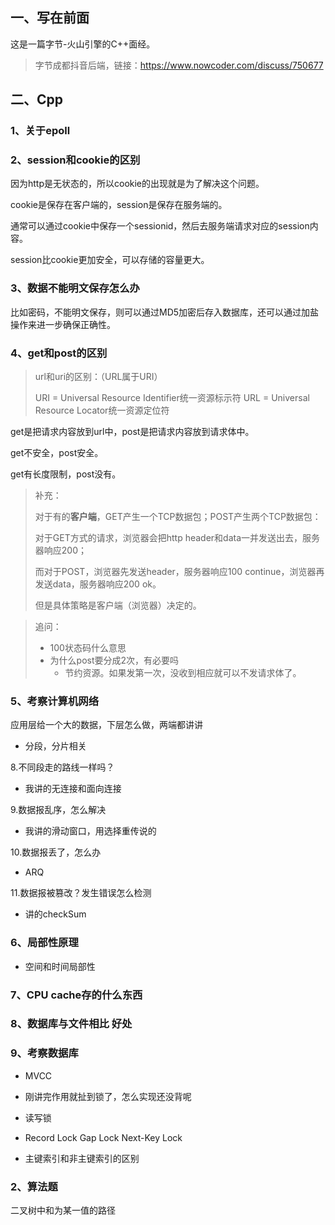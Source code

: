 ## 一、写在前面

这是一篇字节-火山引擎的C++面经。

> 字节成都抖音后端，链接：https://www.nowcoder.com/discuss/750677

## 二、Cpp

### 1、关于epoll

### 2、session和cookie的区别

因为http是无状态的，所以cookie的出现就是为了解决这个问题。

cookie是保存在客户端的，session是保存在服务端的。

通常可以通过cookie中保存一个sessionid，然后去服务端请求对应的session内容。

session比cookie更加安全，可以存储的容量更大。

### 3、数据不能明文保存怎么办

比如密码，不能明文保存，则可以通过MD5加密后存入数据库，还可以通过加盐操作来进一步确保正确性。

### 4、get和post的区别

> url和uri的区别：（URL属于URI）
>
> URI = Universal Resource Identifier统一资源标示符
> URL = Universal Resource Locator统一资源定位符

get是把请求内容放到url中，post是把请求内容放到请求体中。

get不安全，post安全。

get有长度限制，post没有。

> 补充：
>
> 对于有的**客户端**，GET产生一个TCP数据包；POST产生两个TCP数据包：
>
> 对于GET方式的请求，浏览器会把http header和data一并发送出去，服务器响应200；
>
> 而对于POST，浏览器先发送header，服务器响应100 continue，浏览器再发送data，服务器响应200 ok。
>
> 但是具体策略是客户端（浏览器）决定的。



> 追问：
>
> - 100状态码什么意思
> - 为什么post要分成2次，有必要吗
>   - 节约资源。如果发第一次，没收到相应就可以不发请求体了。

### 5、考察计算机网络

应用层给一个大的数据，下层怎么做，两端都讲讲

- 分段，分片相关 

8.不同段走的路线一样吗？

- 我讲的无连接和面向连接 

9.数据报乱序，怎么解决

- 我讲的滑动窗口，用选择重传说的 

10.数据报丢了，怎么办

- ARQ 

11.数据报被篡改？发生错误怎么检测

- 讲的checkSum

### 6、局部性原理

- 空间和时间局部性

### 7、CPU cache存的什么东西

### 8、数据库与文件相比 好处

### 9、考察数据库

- MVCC

- 刚讲完作用就扯到锁了，怎么实现还没背呢
- 读写锁
- Record Lock Gap Lock Next-Key Lock
- 主键索引和非主键索引的区别

### 2、算法题

二叉树中和为某一值的路径

